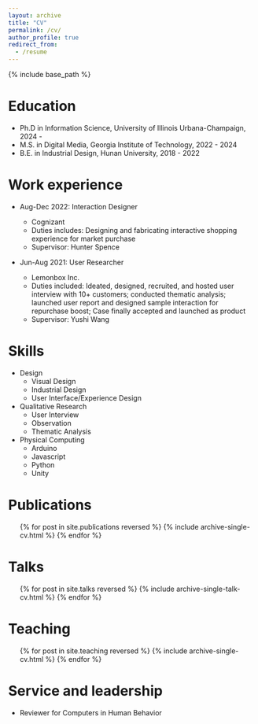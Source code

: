 ```yaml
---
layout: archive
title: "CV"
permalink: /cv/
author_profile: true
redirect_from:
  - /resume
---
```


{% include base_path %}

Education
======
* Ph.D in Information Science, University of Illinois Urbana-Champaign, 2024 - 
* M.S. in Digital Media, Georgia Institute of Technology, 2022 - 2024
* B.E. in Industrial Design, Hunan University, 2018 - 2022

Work experience
======
* Aug-Dec 2022: Interaction Designer
  * Cognizant
  * Duties includes: Designing and fabricating interactive shopping experience for market purchase
  * Supervisor: Hunter Spence

* Jun-Aug 2021: User Researcher
  * Lemonbox Inc.
  * Duties included: Ideated, designed, recruited, and hosted user interview with 10+ customers; conducted thematic analysis; launched user report and designed sample interaction for repurchase boost; Case finally accepted and launched as product
  * Supervisor: Yushi Wang
  
Skills
======
* Design
  * Visual Design
  * Industrial Design
  * User Interface/Experience Design
* Qualitative Research
  * User Interview
  * Observation
  * Thematic Analysis
* Physical Computing
  * Arduino
  * Javascript
  * Python
  * Unity
  
Publications
======
  <ul>{% for post in site.publications reversed %}
    {% include archive-single-cv.html %}
  {% endfor %}</ul>
  
Talks
======
  <ul>{% for post in site.talks reversed %}
    {% include archive-single-talk-cv.html  %}
  {% endfor %}</ul>
  
Teaching
======
  <ul>{% for post in site.teaching reversed %}
    {% include archive-single-cv.html %}
  {% endfor %}</ul>
  
Service and leadership
======
* Reviewer for Computers in Human Behavior
